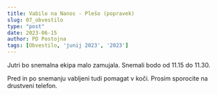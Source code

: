 ```yaml
---
title: Vabilo na Nanos - Plešo (popravek)
slug: 07_obvestilo
type: "post"
date: 2023-06-15
author: PD Postojna
tags: [Obvestilo, 'junij 2023', '2023']
---
```


Jutri bo snemalna ekipa malo zamujala. Snemali bodo od 11.15 do 11.30.

Pred in po snemanju vabljeni tudi pomagat v koči. Prosim sporocite na drustveni telefon.
